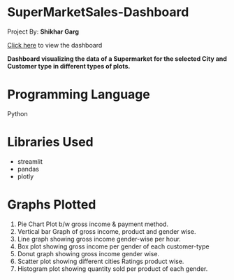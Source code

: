 # SuperMarketSales-Dashboard
Project By: **Shikhar Garg**

[Click here](https://sm-dash-sg1.streamlit.app/) to view the dashboard

**Dashboard visualizing the data of a Supermarket for the selected City and Customer type in different types of plots.**
 
# Programming Language
Python

# Libraries Used

* streamlit
* pandas
* plotly

# Graphs Plotted

1. Pie Chart Plot b/w gross income & payment method.
2. Vertical bar Graph of gross income, product and gender wise.
3. Line graph showing gross income gender-wise per hour.
4. Box plot showing gross income per gender of each customer-type 
5. Donut graph showing gross income gender wise.
6. Scatter plot showing different cities Ratings product wise.
7. Histogram plot showing quantity sold per product of each gender.
